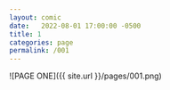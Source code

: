 ```yaml
---
layout: comic
date:   2022-08-01 17:00:00 -0500
title: 1
categories: page
permalink: /001
---
```

![PAGE ONE]({{ site.url }}/pages/001.png)
